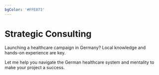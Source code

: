```yaml
---
bgColor: '#FFE873'
---
```

# Strategic Consulting

Launching a healthcare campaign in Germany? Local knowledge and hands-on experience are key.

Let me help you navigate the German healthcare system and mentality to make your project a success.
